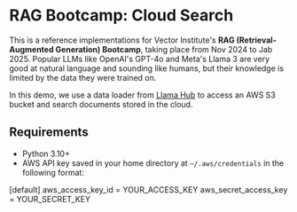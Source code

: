 # RAG Bootcamp: Cloud Search

This is a reference implementations for Vector Institute's **RAG (Retrieval-Augmented Generation) Bootcamp**, taking place from Nov 2024 to Jab 2025. Popular LLMs like OpenAI's GPT-4o and Meta's Llama 3 are very good at natural language and sounding like humans, but their knowledge is limited by the data they were trained on. 

In this demo, we use a data loader from [Llama Hub](https://llamahub.ai/) to access an AWS S3 bucket and search documents stored in the cloud.

## Requirements

* Python 3.10+
* AWS API key saved in your home directory at `~/.aws/credentials` in the following format:

[default]
aws_access_key_id = YOUR_ACCESS_KEY
aws_secret_access_key = YOUR_SECRET_KEY
